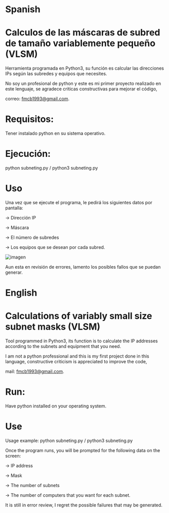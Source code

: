# Spanish
# Calculos de las máscaras de subred de tamaño variablemente pequeño (VLSM)
Herramienta programada en Python3, su función es calcular las direcciones IPs según las subredes y equipos que necesites.

No soy un profesional de python y este es mi primer proyecto realizado en este lenguaje, se agradece criticas constructivas para mejorar el código,

correo: fmcb1993@gmail.com.

# Requisitos: 

Tener instalado python en su sistema operativo.

# Ejecución: 

python subneting.py / python3 subneting.py

# Uso

Una vez que se ejecute el programa, le pedirá los siguientes datos por pantalla:

-> Dirección IP

-> Máscara

-> El número de subredes

-> Los equipos que se desean por cada subred.

![imagen](https://user-images.githubusercontent.com/101093078/161427620-d15dc515-4e1a-4fb0-b577-fc0e6dc1e8f2.png)

Aun esta en revisión de errores, lamento los posibles fallos que se puedan generar.

# English 
# Calculations of variably small size subnet masks (VLSM)
Tool programmed in Python3, its function is to calculate the IP addresses according to the subnets and equipment that you need.

I am not a python professional and this is my first project done in this language, constructive criticism is appreciated to improve the code,

mail: fmcb1993@gmail.com.

# Run:

Have python installed on your operating system.


# Use

Usage example: python subneting.py / python3 subneting.py

Once the program runs, you will be prompted for the following data on the screen:

-> IP address

-> Mask

-> The number of subnets

-> The number of computers that you want for each subnet.

It is still in error review, I regret the possible failures that may be generated.
